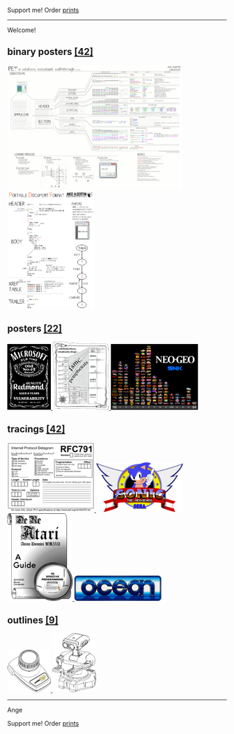 Support me! Order [prints](http://prints.corkami.com/)

---
Welcome!

## binary posters <a href="binary/README.md">[42]
<img src="binary/PE101.png" width="400"><img src="binary/PDF.png" width="200"></a>

## posters <a href="posters/README.md">[22]
<img src="posters/MS067OldVuln.png" width="100"> <img src="posters/STM32F40xxx.png" width="130"> <img src="posters/NeoGeo.png" width="200"></a> 

## tracings <a href="tracing/README.md">[42]
<img src="tracing/rfc791.png" width="200"> <img src="tracing/sonic.png" width="200"> <img src="tracing/DeReAtari.png" width="150"> <img src="tracing/ocean.png" width="200"></a>

## outlines <a href="outline/README.md">[9]
<img src="outline/AtariCX30.png" width="100"> <img src="outline/rob.png" width="100"></a>

---
Ange

Support me! Order [prints](http://prints.corkami.com/)
